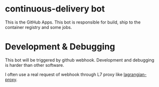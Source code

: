 # continuous-delivery bot

This is the GitHub Apps.
This bot is responsible for build, ship to the container registry and some jobs.

# Development & Debugging

This bot will be triggered by github webhook.
Development and debugging is harder than other software.

I often use a real request of webhook through L7 proxy like [lagrangian-proxy](https://github.com/f110/lagrangian-proxy).